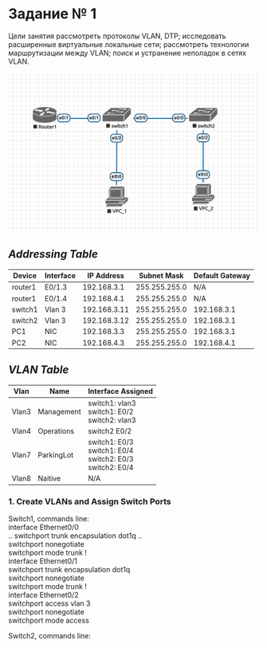 # Задание № 1
Цели занятия
рассмотреть протоколы VLAN, DTP;
исследовать расширенные виртуальные локальные сети;
рассмотреть технологии маршрутизации между VLAN;
поиск и устранение неполадок в сетях VLAN.

![](https://github.com/tatujo2/networks/blob/main/screenshots/1.1.png)

## _Addressing Table_ 

| Device | Interface  | IP Address   |  Subnet Mask  | Default Gateway |
|--------|------------|--------------|---------------|-----------------|
|router1 | E0/1.3     | 192.168.3.1  | 255.255.255.0 |       N/A       |
|router1 | E0/1.4     | 192.168.4.1  | 255.255.255.0 |       N/A       |
|switch1 | Vlan 3     | 192.168.3.11 | 255.255.255.0 |192.168.3.1      |
|switch2 | Vlan 3     | 192.168.3.12 | 255.255.255.0 |192.168.3.1      |
|PC1     | NIC        | 192.168.3.3  | 255.255.255.0 |192.168.3.1      |
|PC2     | NIC        | 192.168.4.3  | 255.255.255.0 |192.168.4.1      |

## _VLAN Table_ 
|Vlan | Name | Interface Assigned|
|-----|------|-------------------|
|Vlan3|Management|switch1: vlan3 <br> switch1: E0/2 <br> switch2: vlan3|
|Vlan4|Operations|switch2 E0/2|
|Vlan7|ParkingLot|switch1: E0/3 <br> switch1: E0/4 <br> switch2: E0/3 <br> switch2: E0/4|
|Vlan8|Naitive|N/A|


### 1. Create VLANs and Assign Switch Ports
Switch1, commands line:
<br> interface Ethernet0/0
  <br> .. switchport trunk encapsulation dot1q ..
  <br>  switchport nonegotiate
  <br>  switchport mode trunk
!
<br> interface Ethernet0/1
 <br> switchport trunk encapsulation dot1q
 <br> switchport nonegotiate
 <br> switchport mode trunk
!
<br> interface Ethernet0/2
  <br> switchport access vlan 3
  <br> switchport nonegotiate
  <br> switchport mode access


Switch2, commands line:
